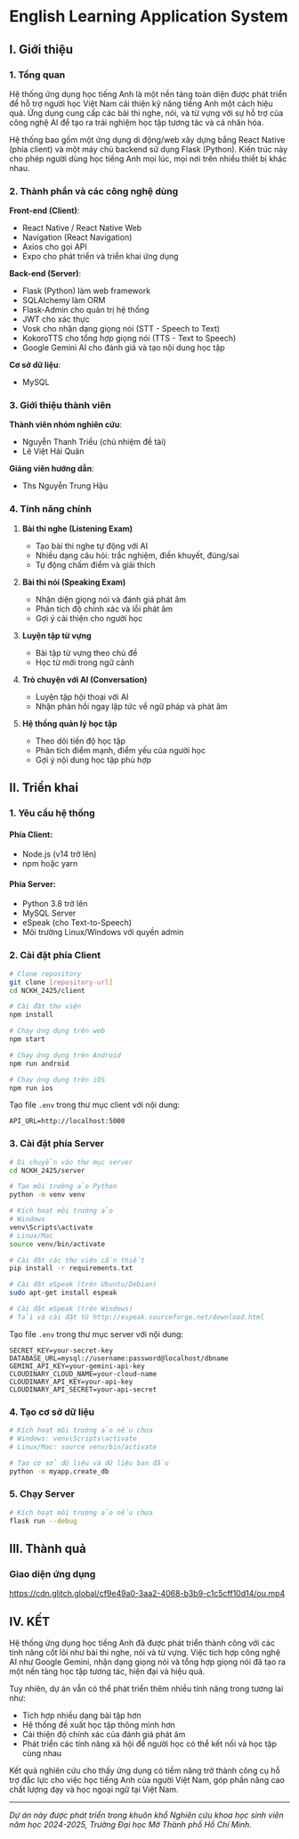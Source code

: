 # English Learning Application System

## I. Giới thiệu

### 1. Tổng quan

Hệ thống ứng dụng học tiếng Anh là một nền tảng toàn diện được phát triển để hỗ trợ người học Việt Nam cải thiện kỹ năng tiếng Anh một cách hiệu quả. Ứng dụng cung cấp các bài thi nghe, nói, và từ vựng với sự hỗ trợ của công nghệ AI để tạo ra trải nghiệm học tập tương tác và cá nhân hóa.

Hệ thống bao gồm một ứng dụng di động/web xây dựng bằng React Native (phía client) và một máy chủ backend sử dụng Flask (Python). Kiến trúc này cho phép người dùng học tiếng Anh mọi lúc, mọi nơi trên nhiều thiết bị khác nhau.

### 2. Thành phần và các công nghệ dùng

**Front-end (Client)**:
- React Native / React Native Web
- Navigation (React Navigation)
- Axios cho gọi API
- Expo cho phát triển và triển khai ứng dụng

**Back-end (Server)**:
- Flask (Python) làm web framework
- SQLAlchemy làm ORM
- Flask-Admin cho quản trị hệ thống
- JWT cho xác thực
- Vosk cho nhận dạng giọng nói (STT - Speech to Text)
- KokoroTTS cho tổng hợp giọng nói (TTS - Text to Speech)
- Google Gemini AI cho đánh giá và tạo nội dung học tập

**Cơ sở dữ liệu**:
- MySQL

### 3. Giới thiệu thành viên

**Thành viên nhóm nghiên cứu**:
- Nguyễn Thanh Triều (chủ nhiệm đề tài)
- Lê Việt Hải Quân

**Giảng viên hướng dẫn**: 
- Ths Nguyễn Trung Hậu

### 4. Tính năng chính

1. **Bài thi nghe (Listening Exam)**
   - Tạo bài thi nghe tự động với AI
   - Nhiều dạng câu hỏi: trắc nghiệm, điền khuyết, đúng/sai
   - Tự động chấm điểm và giải thích

2. **Bài thi nói (Speaking Exam)**
   - Nhận diện giọng nói và đánh giá phát âm
   - Phân tích độ chính xác và lỗi phát âm
   - Gợi ý cải thiện cho người học

3. **Luyện tập từ vựng**
   - Bài tập từ vựng theo chủ đề
   - Học từ mới trong ngữ cảnh

4. **Trò chuyện với AI (Conversation)**
   - Luyện tập hội thoại với AI
   - Nhận phản hồi ngay lập tức về ngữ pháp và phát âm

5. **Hệ thống quản lý học tập**
   - Theo dõi tiến độ học tập
   - Phân tích điểm mạnh, điểm yếu của người học
   - Gợi ý nội dung học tập phù hợp

## II. Triển khai

### 1. Yêu cầu hệ thống

#### Phía Client:
- Node.js (v14 trở lên)
- npm hoặc yarn

#### Phía Server:
- Python 3.8 trở lên
- MySQL Server
- eSpeak (cho Text-to-Speech)
- Môi trường Linux/Windows với quyền admin

### 2. Cài đặt phía Client

```bash
# Clone repository
git clone [repository-url]
cd NCKH_2425/client

# Cài đặt thư viện
npm install

# Chạy ứng dụng trên web
npm start

# Chạy ứng dụng trên Android
npm run android

# Chạy ứng dụng trên iOS
npm run ios
```

Tạo file `.env` trong thư mục client với nội dung:

```
API_URL=http://localhost:5000
```

### 3. Cài đặt phía Server

```bash
# Di chuyển vào thư mục server
cd NCKH_2425/server

# Tạo môi trường ảo Python
python -m venv venv

# Kích hoạt môi trường ảo
# Windows
venv\Scripts\activate
# Linux/Mac
source venv/bin/activate

# Cài đặt các thư viện cần thiết
pip install -r requirements.txt

# Cài đặt eSpeak (trên Ubuntu/Debian)
sudo apt-get install espeak

# Cài đặt eSpeak (trên Windows)
# Tải và cài đặt từ http://espeak.sourceforge.net/download.html
```

Tạo file `.env` trong thư mục server với nội dung:

```
SECRET_KEY=your-secret-key
DATABASE_URL=mysql://username:password@localhost/dbname
GEMINI_API_KEY=your-gemini-api-key
CLOUDINARY_CLOUD_NAME=your-cloud-name
CLOUDINARY_API_KEY=your-api-key
CLOUDINARY_API_SECRET=your-api-secret
```

### 4. Tạo cơ sở dữ liệu

```bash
# Kích hoạt môi trường ảo nếu chưa
# Windows: venv\Scripts\activate
# Linux/Mac: source venv/bin/activate

# Tạo cơ sở dữ liệu và dữ liệu ban đầu
python -m myapp.create_db
```

### 5. Chạy Server

```bash
# Kích hoạt môi trường ảo nếu chưa
flask run --debug
```

## III. Thành quả

### Giao diện ứng dụng

https://cdn.glitch.global/cf9e49a0-3aa2-4068-b3b9-c1c5cff10d14/ou.mp4

## IV. KẾT

Hệ thống ứng dụng học tiếng Anh đã được phát triển thành công với các tính năng cốt lõi như bài thi nghe, nói và từ vựng. Việc tích hợp công nghệ AI như Google Gemini, nhận dạng giọng nói và tổng hợp giọng nói đã tạo ra một nền tảng học tập tương tác, hiện đại và hiệu quả.

Tuy nhiên, dự án vẫn có thể phát triển thêm nhiều tính năng trong tương lai như:
- Tích hợp nhiều dạng bài tập hơn
- Hệ thống đề xuất học tập thông minh hơn
- Cải thiện độ chính xác của đánh giá phát âm
- Phát triển các tính năng xã hội để người học có thể kết nối và học tập cùng nhau

Kết quả nghiên cứu cho thấy ứng dụng có tiềm năng trở thành công cụ hỗ trợ đắc lực cho việc học tiếng Anh của người Việt Nam, góp phần nâng cao chất lượng dạy và học ngoại ngữ tại Việt Nam.

---

*Dự án này được phát triển trong khuôn khổ Nghiên cứu khoa học sinh viên năm học 2024-2025, Trường Đại học Mở Thành phố Hồ Chí Minh.*

